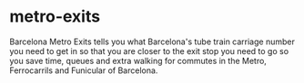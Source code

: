 # metro-exits
Barcelona Metro Exits tells you what Barcelona's tube train carriage number you need to get in so that you are closer to the exit stop you need to go so you save time, queues and extra walking for commutes in the Metro, Ferrocarrils and Funicular of Barcelona.
